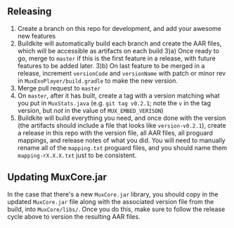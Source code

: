## Releasing

1) Create a branch on this repo for development, and add your awesome new features
2) Buildkite will automatically build each branch and create the AAR files, which
will be accessible as artifacts on each build
3)a) Once ready to go, merge to `master` if this is the first feature in a release,
with future features to be added later.
3)b) On last feature to be merged in a release, increment `versionCode` and
`versionName` with patch or minor rev in `MuxExoPlayer/build.gradle` to make the new
version.
4) Merge pull request to `master`
5) On `master`, after it has built, create a tag with a version matching what you
put in `MuxStats.java` (e.g. `git tag v0.2.1`; note the `v` in the tag version, but
_not_ in the value of `MUX_EMBED_VERISON`)
6) Buildkite will build everything you need, and once done with the version (the
artifacts should include a file that looks like `version-v0.2.1`), create a release
in this repo with the version file, all AAR files, all proguard mappings, and release
notes of what you did. You will need to manually rename all of the `mapping.txt`
proguard files, and you should name them `mapping-rX.X.X.txt` just to be consistent.

## Updating MuxCore.jar

In the case that there's a new `MuxCore.jar` library, you should copy in the updated
`MuxCore.jar` file along with the associated version file from the build, into
`MuxCore/libs/`. Once you do this, make sure to follow the release cycle above to
version the resulting AAR files.
